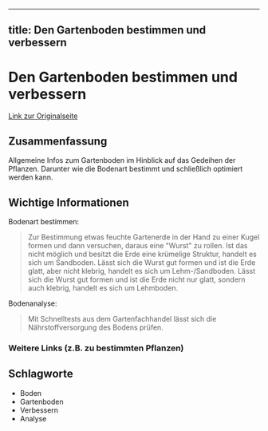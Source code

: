 --------------------
title: Den Gartenboden bestimmen und verbessern
--------------------

# Den Gartenboden bestimmen und verbessern

[Link zur Originalseite](https://www.ndr.de/ratgeber/garten/Den-Gartenboden-bestimmen-und-verbessern,gartenboden100.html)

## Zusammenfassung

Allgemeine Infos zum Gartenboden im Hinblick auf das Gedeihen der Pflanzen. 
Darunter wie die Bodenart bestimmt und schließlich optimiert werden kann.

## Wichtige Informationen

Bodenart bestimmen:
> Zur Bestimmung etwas feuchte Gartenerde in der Hand zu einer Kugel formen und dann versuchen, daraus eine "Wurst" zu rollen. Ist das nicht möglich und besitzt die Erde eine krümelige Struktur, handelt es sich um Sandboden. Lässt sich die Wurst gut formen und ist die Erde glatt, aber nicht klebrig, handelt es sich um Lehm-/Sandboden. Lässt sich die Wurst gut formen und ist die Erde nicht nur glatt, sondern auch klebrig, handelt es sich um Lehmboden.

Bodenanalyse:
> Mit Schnelltests aus dem Gartenfachhandel lässt sich die Nährstoffversorgung des Bodens prüfen. 

### Weitere Links (z.B. zu bestimmten Pflanzen)


## Schlagworte

* Boden
* Gartenboden
* Verbessern
* Analyse

